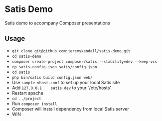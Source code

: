 Satis Demo
==========

Satis demo to accompany Composer presentations

## Usage
* `git clone git@github.com:jeremykendall/satis-demo.git`
* `cd satis-demo`
* `composer create-project composer/satis --stability=dev --keep-vcs`
* `cp satis-config.json satis/config.json`
* `cd satis`
* `php bin/satis build config.json web/`
* Use `sample-vhost.conf` to set up your local Satis site
* Add `127.0.0.1    satis.dev` to your `/etc/hosts'
* Restart apache
* `cd ../project`
* Run `composer install`
* Composer will install dependency from local Satis server
* WIN
